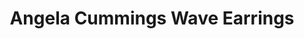 ---
title: Angela Cummings Wave Earrings
description: |
  Dark, dramatic Tahitian Pearls are set in whitecapped waves of Diamonds in these statement button earrings.
specs: |
  Pair of 12.5mm Tahitian Cultured Pearls with 2.88 carats of White Diamonds, set in Platinum and 18K White Gold.
images:
  - image_path: /uploads/angela-cummings-for-assael-wave-earrings.png
_category:
order_number: 21
categories:
  - earrings
---